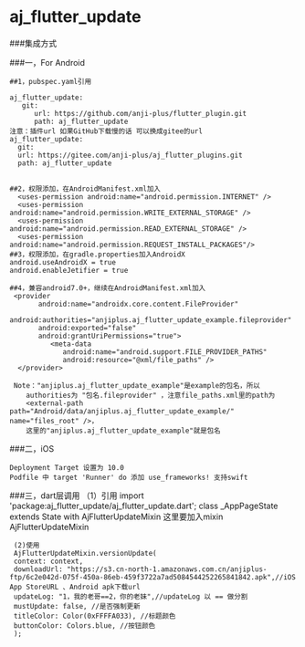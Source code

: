 # aj_flutter_update

###集成方式

###一，For Android

    ##1，pubspec.yaml引用

    aj_flutter_update:
       git:
          url: https://github.com/anji-plus/flutter_plugin.git
          path: aj_flutter_update
    注意：插件url 如果GitHub下载慢的话 可以换成gitee的url
    aj_flutter_update:
      git:
      url: https://gitee.com/anji-plus/aj_flutter_plugins.git
      path: aj_flutter_update
              

    ##2，权限添加，在AndroidManifest.xml加入
      <uses-permission android:name="android.permission.INTERNET" />
      <uses-permission android:name="android.permission.WRITE_EXTERNAL_STORAGE" />
      <uses-permission android:name="android.permission.READ_EXTERNAL_STORAGE" />
	  <uses-permission android:name="android.permission.REQUEST_INSTALL_PACKAGES"/>
    ##3，权限添加，在gradle.properties加入AndroidX
    android.useAndroidX = true
    android.enableJetifier = true

    ##4，兼容android7.0+，继续在AndroidManifest.xml加入
     <provider
           android:name="androidx.core.content.FileProvider"
           android:authorities="anjiplus.aj_flutter_update_example.fileprovider"
           android:exported="false"
           android:grantUriPermissions="true">
              <meta-data
                 android:name="android.support.FILE_PROVIDER_PATHS"
                 android:resource="@xml/file_paths" />
      </provider>

     Note："anjiplus.aj_flutter_update_example"是example的包名，所以
        authorities为 "包名.fileprovider" ，注意file_paths.xml里的path为
        <external-path path="Android/data/anjiplus.aj_flutter_update_example/" name="files_root" />，
        这里的"anjiplus.aj_flutter_update_example"就是包名

###二，iOS
```
Deployment Target 设置为 10.0
Podfile 中 target 'Runner' do 添加 use_frameworks! 支持swift
```

###三，dart层调用
      （1）引用
      import 'package:aj_flutter_update/aj_flutter_update.dart';
      class _AppPageState extends State<AppWidget> with AjFlutterUpdateMixin
      这里要加入mixin AjFlutterUpdateMixin

     (2)使用
     AjFlutterUpdateMixin.versionUpdate(
     context: context,
     downloadUrl: "https://s3.cn-north-1.amazonaws.com.cn/anjiplus-ftp/6c2e042d-075f-450a-86eb-459f3722a7ad5084544252265841842.apk",//iOS App StoreURL 、Android apk下载url
     updateLog: "1，我的老哥==2，你的老妹",//updateLog 以 == 做分割
     mustUpdate: false, //是否强制更新
     titleColor: Color(0xFFFFA033), //标题颜色
     buttonColor: Colors.blue, //按钮颜色
     );

